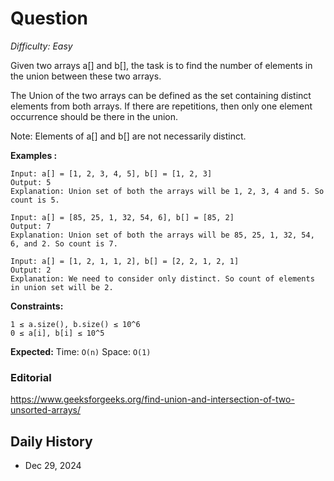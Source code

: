 # Question 

_Difficulty: Easy_

Given two arrays a[] and b[], the task is to find the number of elements in the union between these two arrays.

The Union of the two arrays can be defined as the set containing distinct elements from both arrays. If there are repetitions, then only one element occurrence should be there in the union.

Note: Elements of a[] and b[] are not necessarily distinct.

**Examples :**
```
Input: a[] = [1, 2, 3, 4, 5], b[] = [1, 2, 3]
Output: 5
Explanation: Union set of both the arrays will be 1, 2, 3, 4 and 5. So count is 5.

Input: a[] = [85, 25, 1, 32, 54, 6], b[] = [85, 2] 
Output: 7
Explanation: Union set of both the arrays will be 85, 25, 1, 32, 54, 6, and 2. So count is 7.

Input: a[] = [1, 2, 1, 1, 2], b[] = [2, 2, 1, 2, 1] 
Output: 2
Explanation: We need to consider only distinct. So count of elements in union set will be 2.
```

**Constraints:**
```
1 ≤ a.size(), b.size() ≤ 10^6
0 ≤ a[i], b[i] ≤ 10^5
```

**Expected:**
Time: `O(n)`
Space: `O(1)`

### Editorial
https://www.geeksforgeeks.org/find-union-and-intersection-of-two-unsorted-arrays/

## Daily History
- Dec 29, 2024